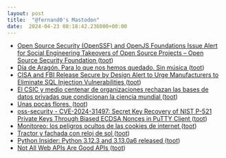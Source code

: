 ```yaml
---
layout: post
title:  "@fernand0's Mastodon"
date:  2024-04-23 08:18:42.236000+00:00
---
```

*  [Open Source Security (OpenSSF) and OpenJS Foundations Issue Alert for Social Engineering Takeovers of Open Source Projects – Open Source Security Foundation ](https://openssf.org/blog/2024/04/15/open-source-security-openssf-and-openjs-foundations-issue-alert-for-social-engineering-takeovers-of-open-source-projects) ([toot](https://mastodon.social/@fernand0/112319550078035509))
*  [Día de Aragón. Para lo que nos hemos quedado. Sin música ](https://mastodon.social/@fernand0/112319103297518814) ([toot](https://mastodon.social/@fernand0/112319103297518814))
*  [CISA and FBI Release Secure by Design Alert to Urge Manufacturers to Eliminate SQL Injection Vulnerabilities   ](https://www.cisa.gov/news-events/alerts/2024/03/25/cisa-and-fbi-release-secure-design-alert-urge-manufacturers-eliminate-sql-injection-vulnerabilities) ([toot](https://mastodon.social/@fernand0/112317916216639334))
*  [El CSIC y medio centenar de organizaciones rechazan las bases de datos privadas que condicionan la ciencia mundial ](https://elpais.com/ciencia/2024-04-16/el-csic-y-medio-centenar-de-organizaciones-rechazan-las-bases-de-datos-privadas-que-condicionan-la-ciencia-mundial.htm) ([toot](https://mastodon.social/@fernand0/112315989004508319))
*  [Unas pocas flores. ](https://avecesunafoto.wordpress.com/2024/04/22/unas-pocas-flores-2) ([toot](https://mastodon.social/@fernand0/112315892500503355))
*  [oss-security - CVE-2024-31497: Secret Key Recovery of NIST P-521 Private Keys
 Through Biased ECDSA Nonces in PuTTY Client ](https://www.openwall.com/lists/oss-security/2024/04/15/) ([toot](https://mastodon.social/@fernand0/112315887219398368))
*  [Monitoreo: los peligros ocultos de las cookies de internet ](https://nordvpn.com/es/research-lab/stolen-cookies-study) ([toot](https://mastodon.social/@fernand0/112315585755155063))
*  [Tractor y fachada con reloj de sol ](https://www.flickr.com/photos/fernand0/53652021912) ([toot](https://mastodon.social/@fernand0/112315501891912336))
*  [Python Insider: Python 3.12.3 and 3.13.0a6 released ](https://pythoninsider.blogspot.com/2024/04/python-3123-and-3130a6-released.htm) ([toot](https://mastodon.social/@fernand0/112315244070297655))
*  [Not All Web APIs Are Good APIs ](https://daringfireball.net/linked/2024/04/16/not-all-web-apis-are-good-api) ([toot](https://mastodon.social/@fernand0/112314606651354661))

